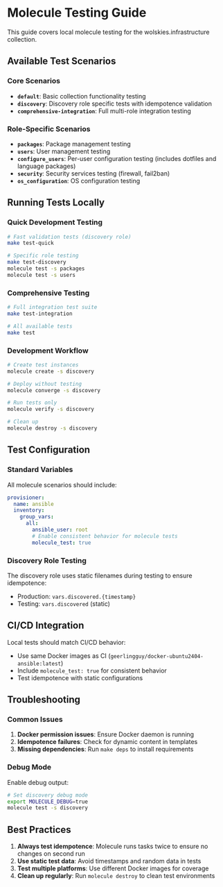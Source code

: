 # Molecule Testing Guide

This guide covers local molecule testing for the wolskies.infrastructure collection.

## Available Test Scenarios

### Core Scenarios
- **`default`**: Basic collection functionality testing
- **`discovery`**: Discovery role specific tests with idempotence validation
- **`comprehensive-integration`**: Full multi-role integration testing

### Role-Specific Scenarios
- **`packages`**: Package management testing
- **`users`**: User management testing
- **`configure_users`**: Per-user configuration testing (includes dotfiles and language packages)
- **`security`**: Security services testing (firewall, fail2ban)
- **`os_configuration`**: OS configuration testing

## Running Tests Locally

### Quick Development Testing
```bash
# Fast validation tests (discovery role)
make test-quick

# Specific role testing
make test-discovery
molecule test -s packages
molecule test -s users
```

### Comprehensive Testing
```bash
# Full integration test suite
make test-integration

# All available tests
make test
```

### Development Workflow
```bash
# Create test instances
molecule create -s discovery

# Deploy without testing
molecule converge -s discovery

# Run tests only
molecule verify -s discovery

# Clean up
molecule destroy -s discovery
```

## Test Configuration

### Standard Variables
All molecule scenarios should include:
```yaml
provisioner:
  name: ansible
  inventory:
    group_vars:
      all:
        ansible_user: root
        # Enable consistent behavior for molecule tests
        molecule_test: true
```

### Discovery Role Testing
The discovery role uses static filenames during testing to ensure idempotence:
- Production: `vars.discovered.{timestamp}`
- Testing: `vars.discovered` (static)

## CI/CD Integration

Local tests should match CI/CD behavior:
- Use same Docker images as CI (`geerlingguy/docker-ubuntu2404-ansible:latest`)
- Include `molecule_test: true` for consistent behavior
- Test idempotence with static configurations

## Troubleshooting

### Common Issues
1. **Docker permission issues**: Ensure Docker daemon is running
2. **Idempotence failures**: Check for dynamic content in templates
3. **Missing dependencies**: Run `make deps` to install requirements

### Debug Mode
Enable debug output:
```bash
# Set discovery debug mode
export MOLECULE_DEBUG=true
molecule test -s discovery
```

## Best Practices

1. **Always test idempotence**: Molecule runs tasks twice to ensure no changes on second run
2. **Use static test data**: Avoid timestamps and random data in tests
3. **Test multiple platforms**: Use different Docker images for coverage
4. **Clean up regularly**: Run `molecule destroy` to clean test environments
